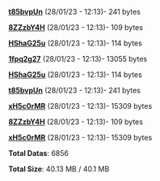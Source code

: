 [**t85bvpUn**](/data/t85bvpUn.txt) (28/01/23 - 12:13)- 241 bytes

[**8ZZzbY4H**](/data/8ZZzbY4H.txt) (28/01/23 - 12:13)- 109 bytes

[**HShaG25u**](/data/HShaG25u.txt) (28/01/23 - 12:13)- 114 bytes

[**1fpq2g27**](/data/1fpq2g27.txt) (28/01/23 - 12:13)- 13055 bytes

[**HShaG25u**](/data/HShaG25u.txt) (28/01/23 - 12:13)- 114 bytes

[**t85bvpUn**](/data/t85bvpUn.txt) (28/01/23 - 12:13)- 241 bytes

[**xH5c0rMR**](/data/xH5c0rMR.txt) (28/01/23 - 12:13)- 15309 bytes

[**8ZZzbY4H**](/data/8ZZzbY4H.txt) (28/01/23 - 12:13)- 109 bytes

[**xH5c0rMR**](/data/xH5c0rMR.txt) (28/01/23 - 12:13)- 15309 bytes

**Total Datas**: 6856

**Total Size**: 40.13 MB / 40.1 MB